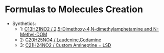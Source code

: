 # Formulas to Molecules Creation

- Synthetics:  
  - 1: [C13H21NO2 / 2,5-Dimethoxy-4,N-dimethylamphetamine and N-Methyl-DOM](/assets/docs/synthesis/substances/formulas/syn/1/readme.md)   
  - 2: [C20H25NO4 / Laudenine,Codamine](/assets/docs/synthesis/substances/formulas/syn/2/readme.md)    
  - 3: [C21H24NO2 / Custom Amineptine = LSD](/assets/docs/synthesis/substances/formulas/syn/3/readme.md)    
